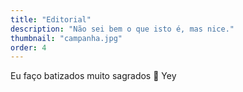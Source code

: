 ```yaml
---
title: "Editorial"
description: "Não sei bem o que isto é, mas nice."
thumbnail: "campanha.jpg"
order: 4
---
```

Eu faço batizados muito sagrados 🙏
Yey
